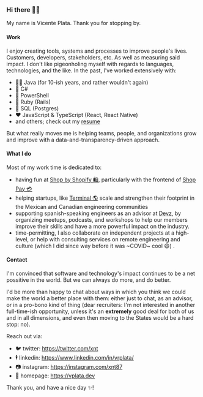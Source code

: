  ### Hi there 👋🏼

My name is Vicente Plata. Thank you for stopping by.

#### Work

I enjoy creating tools, systems and processes to improve people's lives. Customers, developers, stakeholders, etc. As well as measuring 
said impact. I don't like pigeonholing myself with regards to languages, technologies, and the like. In the past, I've worked 
extensively with:

  - 🙅‍♂️ Java (for 10-ish years, and rather wouldn't again)
  - 🤷 C#
  - 💪 PowerShell
  - :monorail: Ruby (Rails)
  - 🐘 SQL (Postgres) 
  - ❤️ JavaScript & TypeScript (React, React Native) 
  - and others; check out my [resume](https://vplata.dev/cv)
  
But what really moves me is helping teams, people, and organizations grow and improve with a data-and-transparency-driven approach.

#### What I do

Most of my work time is dedicated to:

  - having fun at [Shop by Shopify 🛍](https://shop.app), particularly with the frontend of [Shop Pay 💳](https://www.shopify.ca/blog/shop-pay-checkout)
  - helping startups, like [Terminal 🌎](https://terminal.io) scale and strengthen their footprint in the Mexican and Canadian engineering communities
  - supporting spanish-speaking engineers as an advisor at [Devz](https://devz.mx), by organizing meetups, podcasts, and workshops to help 
  our members improve their skills and have a more powerful impact on the industry.
  - time-permitting, I also collaborate on independent projects at a high-level, or help with consulting services on remote engineering 
  and culture (which I did since way before it was ~COVID~ cool :smile:) .

#### Contact

I'm convinced that software and technology's impact continues to be a net possitive in the world. But we can always do more, and do better. 

I'd be more than happy to chat about ways in which you think we could make the world a better place with them: either just to chat, as an 
advisor, or in a pro-bono kind of thing (dear recruiters: I'm not interested in another full-time-ish opportunity, unless it's an **extremely** 
good deal for both of us and in all dimensions, and even then moving to the States would be a hard stop: no).

Reach out via:

  - 🐦 twitter: https://twitter.com/xnt
  - 🕴 linkedin: https://www.linkedin.com/in/vrplata/
  - 📷 instagram: https://instagram.com/xnt87
  - 🏡 homepage: https://vplata.dev

Thank you, and have a nice day :sparkles:!
